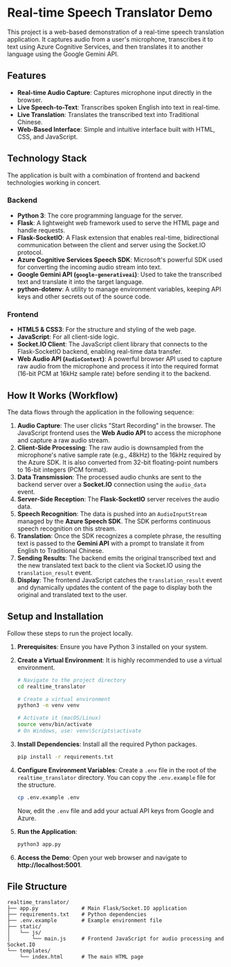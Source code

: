 # Real-time Speech Translator Demo

This project is a web-based demonstration of a real-time speech translation application. It captures audio from a user's microphone, transcribes it to text using Azure Cognitive Services, and then translates it to another language using the Google Gemini API.

## Features

- **Real-time Audio Capture**: Captures microphone input directly in the browser.
- **Live Speech-to-Text**: Transcribes spoken English into text in real-time.
- **Live Translation**: Translates the transcribed text into Traditional Chinese.
- **Web-Based Interface**: Simple and intuitive interface built with HTML, CSS, and JavaScript.

## Technology Stack

The application is built with a combination of frontend and backend technologies working in concert.

### Backend

- **Python 3**: The core programming language for the server.
- **Flask**: A lightweight web framework used to serve the HTML page and handle requests.
- **Flask-SocketIO**: A Flask extension that enables real-time, bidirectional communication between the client and server using the Socket.IO protocol.
- **Azure Cognitive Services Speech SDK**: Microsoft's powerful SDK used for converting the incoming audio stream into text.
- **Google Gemini API (`google-generativeai`)**: Used to take the transcribed text and translate it into the target language.
- **python-dotenv**: A utility to manage environment variables, keeping API keys and other secrets out of the source code.

### Frontend

- **HTML5 & CSS3**: For the structure and styling of the web page.
- **JavaScript**: For all client-side logic.
- **Socket.IO Client**: The JavaScript client library that connects to the Flask-SocketIO backend, enabling real-time data transfer.
- **Web Audio API (`AudioContext`)**: A powerful browser API used to capture raw audio from the microphone and process it into the required format (16-bit PCM at 16kHz sample rate) before sending it to the backend.

## How It Works (Workflow)

The data flows through the application in the following sequence:

1.  **Audio Capture**: The user clicks "Start Recording" in the browser. The JavaScript frontend uses the **Web Audio API** to access the microphone and capture a raw audio stream.
2.  **Client-Side Processing**: The raw audio is downsampled from the microphone's native sample rate (e.g., 48kHz) to the 16kHz required by the Azure SDK. It is also converted from 32-bit floating-point numbers to 16-bit integers (PCM format).
3.  **Data Transmission**: The processed audio chunks are sent to the backend server over a **Socket.IO** connection using the `audio_data` event.
4.  **Server-Side Reception**: The **Flask-SocketIO** server receives the audio data.
5.  **Speech Recognition**: The data is pushed into an `AudioInputStream` managed by the **Azure Speech SDK**. The SDK performs continuous speech recognition on this stream.
6.  **Translation**: Once the SDK recognizes a complete phrase, the resulting text is passed to the **Gemini API** with a prompt to translate it from English to Traditional Chinese.
7.  **Sending Results**: The backend emits the original transcribed text and the new translated text back to the client via Socket.IO using the `translation_result` event.
8.  **Display**: The frontend JavaScript catches the `translation_result` event and dynamically updates the content of the page to display both the original and translated text to the user.

## Setup and Installation

Follow these steps to run the project locally.

1.  **Prerequisites**: Ensure you have Python 3 installed on your system.

2.  **Create a Virtual Environment**: It is highly recommended to use a virtual environment.
    ```bash
    # Navigate to the project directory
    cd realtime_translator

    # Create a virtual environment
    python3 -m venv venv

    # Activate it (macOS/Linux)
    source venv/bin/activate
    # On Windows, use: venv\Scripts\activate
    ```

3.  **Install Dependencies**: Install all the required Python packages.
    ```bash
    pip install -r requirements.txt
    ```

4.  **Configure Environment Variables**: Create a `.env` file in the root of the `realtime_translator` directory. You can copy the `.env.example` file for the structure.
    ```bash
    cp .env.example .env
    ```
    Now, edit the `.env` file and add your actual API keys from Google and Azure.

5.  **Run the Application**:
    ```bash
    python3 app.py
    ```

6.  **Access the Demo**: Open your web browser and navigate to **http://localhost:5001**.

## File Structure

```
realtime_translator/
├── app.py              # Main Flask/Socket.IO application
├── requirements.txt    # Python dependencies
├── .env.example        # Example environment file
├── static/
│   └── js/
│       └── main.js     # Frontend JavaScript for audio processing and Socket.IO
└── templates/
    └── index.html      # The main HTML page
```
